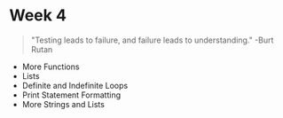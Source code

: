 # Week 4

> "Testing leads to failure, and failure leads to understanding." -Burt Rutan

- More Functions
- Lists
- Definite and Indefinite Loops
- Print Statement Formatting
- More Strings and Lists